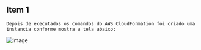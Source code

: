 Item 1 
------

    Depois de executados os comandos do AWS CloudFormation foi criado uma instancia conforme mostra a tela abaixo:
   ![image](https://user-images.githubusercontent.com/109318929/192166522-c0e1405e-a5d2-418b-970b-4082b9a17701.png)
